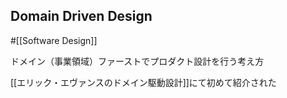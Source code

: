 ## Domain Driven Design
#[[Software Design]]

ドメイン（事業領域）ファーストでプロダクト設計を行う考え方

[[エリック・エヴァンスのドメイン駆動設計]]にて初めて紹介された